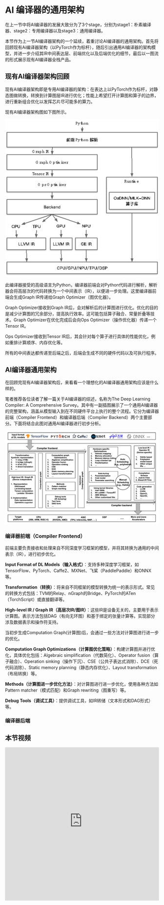 # AI 编译器的通用架构

在上一节中将AI编译器的发展大致分为了3个stage，分别为stage1：朴素编译器、stage2：专用编译器以及stage3：通用编译器。

本节作为上一节AI编译器架构的一个延续，着重讨论AI编译器的通用架构。首先将回顾现有Ai编译器架构（以PyTorch作为标杆），随后引出通用AI编译器的架构模型，并进一步介绍其IR中间表达层、前端优化以及后端优化的细节，最后以一图流的形式展示现有AI编译器全栈产品。

## 现有AI编译器架构回顾

现有AI编译器架构即是专用AI编译器的架构：在表达上以PyTorch作为标杆，对静态图做转换，转换到计算图层IR进行优化；性能上希望打开计算图和算子的边界，进行重新组合优化以发挥芯片尽可能多的算力。

现有AI编译器架构图如下图所示。

![现有AI编译器架构图](images/sources/architecture01.png)

此编译器接受的高级语言为Python，编译器前端会对Python代码进行解析，解析器会将高层次的代码转换为一个中间表示（IR），以便进一步处理。这里编译器前端会生成Graph IR传递给Graph Optimizer（图优化器）。

Graph Optimizer接收到Graph IR后，会对解析后的计算图进行优化。优化的目的是减少计算图的冗余部分，提高执行效率。这可能包括算子融合、常量折叠等技术。Graph Optimizer在优化完成后会向Ops Optimizer（操作优化器）传递一个Tensor IR。

Ops Optimizer接收到Tensor IR后，其会针对每个算子进行具体的性能优化，例如重排计算顺序、内存优化等。

所有的中间表达都传递至后端之后，后端会生成不同的硬件代码以及可执行程序。

## AI编译器通用架构

在回顾完现有AI编译器架构后，来看看一个理想化的AI编译器通用架构应该是什么样的。

笔者推荐各位读者了解一篇关于AI编译器的综述，名称为The Deep Learning Compiler: A Comprehensive Survey。其中有一副插图展示了一个通用AI编译器的完整架构，涵盖从模型输入到在不同硬件平台上执行的整个流程。它分为编译器前端（Compiler Frontend）和编译器后端（Compiler Backend）两个主要部分。下面将结合此图对通用AI编译器进行初步分析。

![通用AI编译器架构图](images/sources/architecture02.png)

### 编译器前端（Compiler Frontend）

前端主要负责接收和处理来自不同深度学习框架的模型，并将其转换为通用的中间表示（IR），进行初步优化。

**Input Format of DL Models（输入格式）**：支持多种深度学习框架，如TensorFlow、PyTorch、Caffe2、MXNet、飞桨（PaddlePaddle）和ONNX等。

**Transformation（转换）**：将来自不同框架的模型转换为统一的表示形式。常见的转换方式包括：TVM的Relay、nGraph的Bridge、PyTorch的ATen（TorchScript）或直接翻译等。

**High-level IR / Graph IR（高层次IR/图IR）**：这些IR是设备无关的，主要用于表示计算图。表示方法包括DAG（有向无环图）和基于绑定的张量计算等。实现部分涉及数据表示和操作符支持。

当初步生成Computation Graph(计算图)后，会通过一些方法对计算图进行进一步的优化。

**Computation Graph Optimizations（计算图优化策略）**：构建计算图并进行优化，具体优化包括：Algebraic simplification（代数简化）、Operator fusion（算子融合）、Operation sinking（操作下沉）、CSE（公共子表达式消除）、DCE（死代码消除）、Static memory planning（静态内存优化）、Layout transformation（布局转换）等。

**Methods（计算图进一步优化方法）**：对计算图进行进一步优化，使用各种方法如Pattern matcher（模式匹配）和Graph rewriting（图重写）等。

**Debug Tools（调试工具）**：提供调试工具，如IR转储（文本形式和DAG形式）等。

### 编译器后端











## 本节视频

<html>
<iframe src="https:&as_wide=1&high_quality=1&danmaku=0&t=30&autoplay=0" width="100%" height="500" scrolling="no" border="0" frameborder="no" framespacing="0" allowfullscreen="true"> </iframe>
</html>
